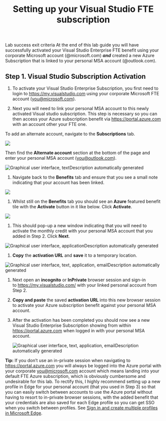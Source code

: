 ﻿---
id: vssub
title: Setting up your Visual Studio FTE subscription 
sidebar_label: 2. Set up Visual Studio subscription
slug: /vssub
---


Lab success exit criteria
At the end of this lab guide you will have successfully activated your Visual Studio Enterprise FTE benefit using your corporate Microsoft account (@microsoft.com) ***and*** created a new Azure Subscription that is linked to your personal MSA account (@outlook.com).
## Step 1. Visual Studio Subscription Activation 
1. To activate your Visual Studio Enterprise Subscription, you first need to login to <https://my.visualstudio.com> using your corporate Microsoft FTE account (<you@microsoft.com>).

1. Next you will need to link your personal MSA account to this newly activated Visual studio subscription. This step is necessary so you can then access your Azure subscription benefit via <https://portal.azure.com> with an account other your FTE one.

To add an alternate account, navigate to the **Subscriptions** tab.

![](img/vssub.001.png)

Then find the **Alternate account** section at the bottom of the page and enter your personal MSA account (<you@outlook.com>). 

![Graphical user interface, textDescription automatically generated](img/vssub.002.png)

1. Navigate back to the **Benefits** tab and ensure that you see a small note indicating that your account has been linked. 

![](img/vssub.003.png)

1. Whilst still on the **Benefits** tab you should see an **Azure** featured benefit tile with the **Activate** button in it like below. Click **Activate**.

![](img/vssub.004.png)

1. This should pop-up a new window indicating that you will need to activate the monthly credit with your personal MSA account that you added in Step 2. Click **Next**.

![Graphical user interface, applicationDescription automatically generated](img/vssub.005.png)

1. **Copy** the **activation URL** and **save** it to a temporary location.

![Graphical user interface, text, application, emailDescription automatically generated](img/vssub.006.png)

1. Next open an **incognito** or **InPrivate** browser session and sign-in to <https://my.visualstudio.com/> with your linked personal account from Step 2.
1. **Copy and paste** the saved **activation URL** into this new browser session to activate your Azure subscription benefit against your personal MSA account.
1. After the activation has been completed you should now see a new Visual Studio Enterprise Subscription showing from within <https://portal.azure.com> when logged in with your personal MSA account.

   ![Graphical user interface, text, application, emailDescription automatically generated](img/vssub.007.png)

**Tip:** If you don’t use an in-private session when navigating to <https://portal.azure.com> you will always be logged into the Azure portal with your corporate you@microsoft.com account which means landing into your default FTE Azure subscription, which is obviously cumbersome and undesirable for this lab. To rectify this, I highly recommend setting up a new profile in Edge for your personal account (that you used in Step 3) so that you can easily switch between accounts to use the Azure portal without having to resort to in-private browser sessions, with the added benefit that your credentials are also saved for each Edge profile so you can get SSO when you switch between profiles. See [Sign in and create multiple profiles in Microsoft Edge](https://support.microsoft.com/en-us/topic/sign-in-and-create-multiple-profiles-in-microsoft-edge-df94e622-2061-49ae-ad1d-6f0e43ce6435#:~:text=With%20the%20Edge%20browser%20launched%2C%20select%20Profile%20%3E,extensions.%20Select%20Profile%2C%20then%20choose%20Manage%20profile%20settings.). 
